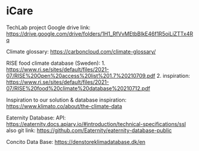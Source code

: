 # iCare
TechLab project
Google drive link: https://drive.google.com/drive/folders/1H1_RfVvMEtbBIkE46f1R5oiLiZTTx4Rq

Climate glossary: https://carboncloud.com/climate-glossary/

RISE food climate database (Sweden): 1. https://www.ri.se/sites/default/files/2021-07/RISE%20Open%20access%20list%201.7%20210709.pdf
2. inspiration: https://www.ri.se/sites/default/files/2021-07/RISE%20food%20climate%20database%20210712.pdf

Inspiration to our solution & database inspiration: https://www.klimato.co/about/the-climate-data

Eaternity Database: API: https://eaternity.docs.apiary.io/#introduction/technical-specifications/ssl
also git link: https://github.com/Eaternity/eaternity-database-public

Concito Data Base: 
https://denstoreklimadatabase.dk/en 
